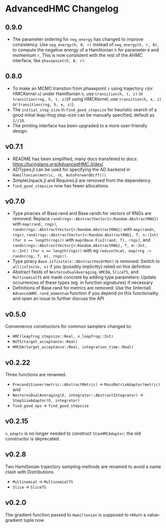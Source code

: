 # AdvancedHMC Changelog

## 0.9.0

  - The parameter ordering for `neg_energy` has changed to improve consistency. Use `neg_energy(h, θ, r)` instead of `neg_energy(h, r, θ)`, to compute the negative energy of a Hamiltonian `h` for parameter `θ` and momentum `r`, This is now consistent with the rest of the AHMC interface, like `phasepoint(h, θ, r)`.

## 0.8.0

  - To make an MCMC transtion from phasepoint `z` using trajectory `τ`(or HMCKernel `κ`) under Hamiltonian `h`, use `transition(h, τ, z)` or `transition(rng, h, τ, z)`(if using HMCKernel, use `transition(h, κ, z)` or `transition(rng, h, κ, z)`).
  - The `initial_step_size` in `find_good_stepsize` for heuristic search of a good initial leap-frog step-size can be manually specified, default as `1//10`.
  - The printing interface has been upgraded to a more user-friendly design.

## v0.7.1

  - README has been simplified, many docs transfered to docs: https://turinglang.org/AdvancedHMC.jl/dev/.
  - ADTypes.jl can be used for specifying the AD backend in `Hamiltonian(metric, ℓπ, AutoForwardDiff())`.
  - SimpleUnpack.jl and Requires.jl are removed from the dependency.
  - `find_good_stepsize` now has fewer allocations.

## v0.7.0

  - Type piracies of Base.rand and Base.randn for vectors of RNGs are removed: Replace `rand(rngs::AbstractVector{<:Random.AbstractRNG})` with `map(rand, rngs)`, `randn(rngs::AbstractVector{<:Random.AbstractRNG})` with `map(randn, rngs)`, `rand(rngs::AbstractVector{<:Random.AbstractRNG}, T, n::Int) (for n == length(rngs))` with `map(Base.Fix2(rand, T), rngs)`, and `randn(rngs::AbstractVector{<:Random.AbstractRNG}, T, m::Int, n::Int) (for n == length(rngs))` with eg `reduce(hcat, map(rng -> randn(rng, T, m), rngs))`.
  - Type piracy `Base.isfinite(x::AbstractVecOrMat)` is removed: Switch to `all(isfinite, x)` if you (possibly implicitly) relied on this definition
  - Abstract fields of `NesterovDualAveraging`, `HMCDA`, `SliceTS`, and `MultinomialTS` are made concrete by adding type parameters: Update occurrences of these types (eg. in function signatures) if necessary
  - Definitions of Base.rand for metrics are removed: Use the (internal) `AdvancedHMC.rand_momentum` function if you depend on this functionality and open an issue to further discuss the API

## v0.5.0

Convenience constructors for common samplers changed to:

  - `HMC(leapfrog_stepsize::Real, n_leapfrog::Int)`
  - `NUTS(target_acceptance::Real)`
  - `HMCDA(target_acceptance::Real, integration_time::Real)`

## v0.2.22

Three functions are renamed.

  - `Preconditioner(metric::AbstractMetric)` -> `MassMatrixAdaptor(metric)` and
  - `NesterovDualAveraging(δ, integrator::AbstractIntegrator)` -> `StepSizeAdaptor(δ, integrator)`
  - `find_good_eps` -> `find_good_stepsize`

## v0.2.15

`n_adapts` is no longer needed to construct `StanHMCAdaptor`; the old constructor is deprecated.

## v0.2.8

Two Hamiltonian trajectory sampling methods are renamed to avoid a name clash with Distributions.

  - `Multinomial` -> `MultinomialTS`
  - `Slice` -> `SliceTS`

## v0.2.0

The gradient function passed to `Hamiltonian` is supposed to return a value-gradient tuple now.
